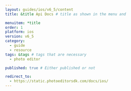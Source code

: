 ```yaml
---
layout: guides/ios/v6_5/content
title: &title Api Docs # title as shown in the menu and 

menuitem: *title
order: 1
platform: ios
version: v6_5
category: 
  - guide
  - resource
tags: &tags # tags that are necessary
  - photo editor 

published: true # Either published or not 

redirect_to: 
  - https://static.photoeditorsdk.com/docs/ios/
---
```

